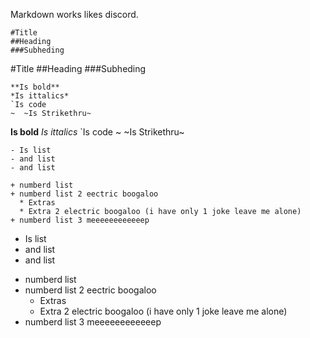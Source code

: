 Markdown works likes discord.
``` Titles
#Title
##Heading
###Subheding
```
#Title
##Heading
###Subheding

``` Basics
**Is bold**
*Is ittalics*
`Is code
~  ~Is Strikethru~
```

**Is bold**
*Is ittalics*
`Is code
~  ~Is Strikethru~

``` Lists
- Is list
- and list
- and list

+ numberd list
+ numberd list 2 eectric boogaloo
  * Extras
  * Extra 2 electric boogaloo (i have only 1 joke leave me alone)
+ numberd list 3 meeeeeeeeeeeep
```

- Is list
- and list
- and list

+ numberd list
+ numberd list 2 eectric boogaloo
  * Extras
  * Extra 2 electric boogaloo (i have only 1 joke leave me alone)
+ numberd list 3 meeeeeeeeeeeep
